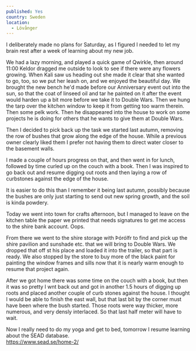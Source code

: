 ```yaml
---
published: Yes
country: Sweden
location:
  - Lövånger
---
```

I deliberately made no plans for Saturday, as I figured I needed to let my brain rest after a week of learning about my new job.

We had a lazy morning, and played a quick game of Qwirkle, then around 11:00 Keldor dragged me outside to look to see if there were any flowers growing. When Kali saw us heading out she made it clear that she wanted to go, too, so we put her leash on, and we enjoyed the beautiful day. We brought the new bench he'd made before our Anniversary event out into the sun, so that the coat of linseed oil and tar he painted on it after the event would harden up a bit more before we take it to Double Wars. Then we hung the tarp over the kitchen window to keep it from getting too warm therein. Then some pelk work. Then he disappeared into the house to work on some projects he is doing for others that he wants to give them at Double Wars. 

Then I decided to pick back up the task we started last autumn, removing the row of bushes that grow along the edge of the house. While a previous owner clearly liked them I prefer not having them to direct water closer to the basement walls.

I made a couple of hours progress on that, and then went in for lunch, followed by time curled up on the couch with a book. Then I was inspired to go back out and resume digging out roots and then laying a row of curbstones against the edge of the house.

It is easier to do this than I remember it being last autumn, possibly because the bushes are only just starting to send out new spring growth, and the soil is kinda powdery. 

Today we went into town for crafts afternoon,  but I managed to leave on the kitchen table the paper we  printed that needs signatures to get me access to the shire bank account. Oops.

From there we went to the shire storage with Þórólfr to find and pick up the shire pavilion and sunshade etc. that we will bring to Double Wars. We dropped that off st his place and loaded it into the trailer, so that part is ready. We also stopped by the store to buy more of the black paint for painting the window frames and sills now that it is nearly warm enough to resume that project again.

After we got home there was some time on the couch with a book, but then it was so pretty I wnt back out and got in another 1.5 hours of digging up roots and placed another couple of curb stones against the house. I thought I would be able to finish the east wall,  but that last bit by the corner must have been where the bush started. Those roots were way thicker, more numerous, and very densly interlaced. So that last half meter will have to wait.

Now I really need to do my yoga and get to bed, tomorrow I resume learning about the SEAD database.  
https://www.sead.se/home-2/